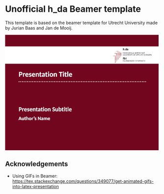 # Unofficial h_da Beamer template

This template is based on the beamer template for Utrecht University made by Jurian Baas and Jan de Mooij.

![Frontpage](frontpage.png "Frontpage")

## Acknowledgements

* Using GIFs in Beamer: https://tex.stackexchange.com/questions/349077/get-animated-gifs-into-latex-presentation
